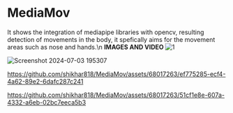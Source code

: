 # MediaMov
It shows the integration of mediapipe libraries with opencv, resulting detection of movements in the body, it spefically aims for the movement areas such as nose and hands.\n
<B> IMAGES AND VIDEO </B> 
![1](https://github.com/shikhar818/MediaMov/assets/68017263/51d2d7a6-eaa8-4817-b779-c3380009641b)


![Screenshot 2024-07-03 195307](https://github.com/shikhar818/MediaMov/assets/68017263/7779e54a-29c5-4972-b716-6dd915506211)




https://github.com/shikhar818/MediaMov/assets/68017263/ef775285-ecf4-4a62-89e2-6dafc287c241



https://github.com/shikhar818/MediaMov/assets/68017263/51cf1e8e-607a-4332-a6eb-02bc7eeca5b3


